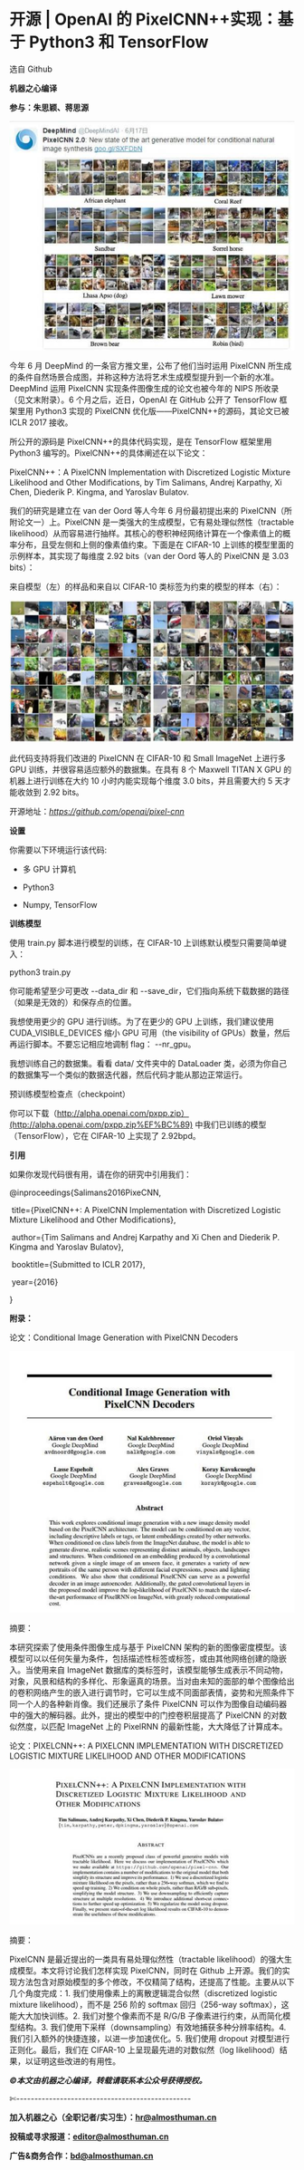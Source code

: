 # 开源 | OpenAI 的 PixelCNN++实现：基于 Python3 和 TensorFlow

选自 Github

**机器之心编译**

**参与：朱思颖、蒋思源**

![](img/847a9ff60e4db786209df659426eb9b0.jpg) 

今年 6 月 DeepMind 的一条官方推文里，公布了他们当时运用 PixelCNN 所生成的条件自然场景合成图，并称这种方法将艺术生成模型提升到一个新的水准。DeepMind 运用 PixelCNN 实现条件图像生成的论文也被今年的 NIPS 所收录（见文末附录）。6 个月之后，近日，OpenAI 在 GitHub 公开了 TensorFlow 框架里用 Python3 实现的 PixelCNN 优化版——PixelCNN++的源码，其论文已被 ICLR 2017 接收。

所公开的源码是 PixelCNN++的具体代码实现，是在 TensorFlow 框架里用 Python3 编写的。PixelCNN++的具体阐述在以下论文：

PixelCNN++：A PixelCNN Implementation with Discretized Logistic Mixture Likelihood and Other Modifications, by Tim Salimans, Andrej Karpathy, Xi Chen, Diederik P. Kingma, and Yaroslav Bulatov.

我们的研究是建立在 van der Oord 等人今年 6 月份最初提出来的 PixelCNN（所附论文一）上。PixelCNN 是一类强大的生成模型，它有易处理似然性（tractable likelihood）从而容易进行抽样。其核心的卷积神经网络计算在一个像素值上的概率分布，且受左侧和上侧的像素值约束。下面是在 CIFAR-10 上训练的模型里面的示例样本，其实现了每维度 2.92 bits（van der Oord 等人的 PixelCNN 是 3.03 bits）：

来自模型（左）的样品和来自以 CIFAR-10 类标签为约束的模型的样本（右）：

![](img/a60744ad0b24d44d35503313a415e5db.jpg)

此代码支持将我们改进的 PixelCNN 在 CIFAR-10 和 Small ImageNet 上进行多 GPU 训练，并很容易适应额外的数据集。在具有 8 个 Maxwell TITAN X GPU 的机器上进行训练在大约 10 小时内能实现每个维度 3.0 bits，并且需要大约 5 天才能收敛到 2.92 bits。

开源地址：*https://github.com/openai/pixel-cnn*

**设置**

你需要以下环境运行该代码:

*   多 GPU 计算机

*   Python3

*   Numpy, TensorFlow

**训练模型**

使用 train.py 脚本进行模型的训练，在 CIFAR-10 上训练默认模型只需要简单键入：

python3 train.py

你可能希望至少可更改 --data_dir 和 --save_dir，它们指向系统下载数据的路径（如果是无效的）和保存点的位置。

我想使用更少的 GPU 进行训练。为了在更少的 GPU 上训练，我们建议使用 CUDA_VISIBLE_DEVICES 缩小 GPU 可用（the visibility of GPUs）数量，然后再运行脚本。不要忘记相应地调制 flag： --nr_gpu。

我想训练自己的数据集。看看 data/ 文件夹中的 DataLoader 类，必须为你自己的数据集写一个类似的数据迭代器，然后代码才能从那边正常运行。

预训练模型检查点（checkpoint）

你可以下载（http://alpha.openai.com/pxpp.zip）(http://alpha.openai.com/pxpp.zip%EF%BC%89) 中我们已训练的模型（TensorFlow），它在 CIFAR-10 上实现了 2.92bpd。

**引用**

如果你发现代码很有用，请在你的研究中引用我们：

@inproceedings{Salimans2016PixeCNN,

 title={PixelCNN++: A PixelCNN Implementation with Discretized Logistic Mixture Likelihood and Other Modifications},

 author={Tim Salimans and Andrej Karpathy and Xi Chen and Diederik P. Kingma and Yaroslav Bulatov},

 booktitle={Submitted to ICLR 2017},

 year={2016}

}

**附录：**

论文：Conditional Image Generation with PixelCNN Decoders

![](img/7094706daaf51bac8e0c28af1ab42411.jpg) 

摘要：

本研究探索了使用条件图像生成与基于 PixelCNN 架构的新的图像密度模型。该模型可以以任何矢量为条件，包括描述性标签或标签，或由其他网络创建的隐嵌入。当使用来自 ImageNet 数据库的类标签时，该模型能够生成表示不同动物，对象，风景和结构的多样化、形象逼真的场景。当对由未知的面部的单个图像给出的卷积网络产生的嵌入进行调节时，它可以生成不同面部表情，姿势和光照条件下同一个人的各种新肖像。我们还展示了条件 PixelCNN 可以作为图像自动编码器中的强大的解码器。此外，提出的模型中的门控卷积层提高了 PixelCNN 的对数似然度，以匹配 ImageNet 上的 PixelRNN 的最新性能，大大降低了计算成本。

论文：PIXELCNN++: A PIXELCNN IMPLEMENTATION WITH DISCRETIZED LOGISTIC MIXTURE LIKELIHOOD AND OTHER MODIFICATIONS

![](img/483495cde24e43e06b2311e2d30b941f.jpg) 

摘要：

PixelCNN 是最近提出的一类具有易处理似然性（tractable likelihood）的强大生成模型。本文将讨论我们怎样实现 PixelCNN，同时在 Github 上开源。我们的实现方法包含对原始模型的多个修改，不仅精简了结构，还提高了性能。主要从以下几个角度完成：1\. 我们使用像素上的离散逻辑混合似然（discretized logistic mixture likelihood），而不是 256 阶的 softmax 回归（256-way softmax），这能大大加快训练。2\. 我们对整个像素而不是 R/G/B 子像素进行约束，从而简化模型结构。3\. 我们使用下采样（downsampling）有效地捕获多种分辨率结构。4\. 我们引入额外的快捷连接，以进一步加速优化。5\. 我们使用 dropout 对模型进行正则化。最后，我们在 CIFAR-10 上呈现最先进的对数似然（log likelihood）结果，以证明这些改进的有用性。

***©本文由机器之心编译，***转载请联系本公众号获得授权***。***

✄------------------------------------------------

**加入机器之心（全职记者/实习生）：hr@almosthuman.cn**

**投稿或寻求报道：editor@almosthuman.cn**

**广告&商务合作：bd@almosthuman.cn**
